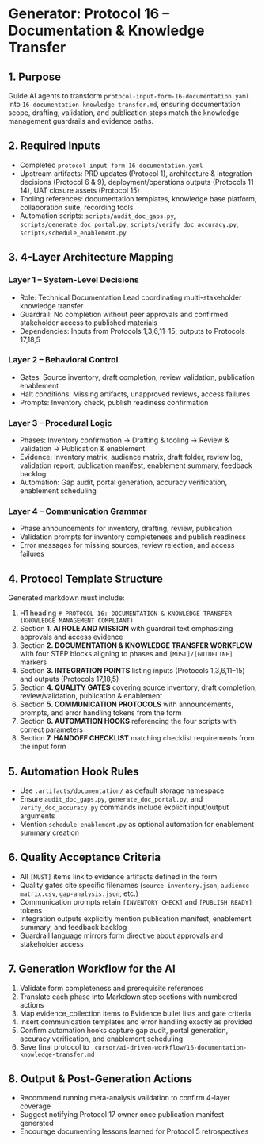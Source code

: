 # Generator: Protocol 16 – Documentation & Knowledge Transfer

## 1. Purpose
Guide AI agents to transform `protocol-input-form-16-documentation.yaml` into `16-documentation-knowledge-transfer.md`, ensuring documentation scope, drafting, validation, and publication steps match the knowledge management guardrails and evidence paths.

## 2. Required Inputs
- Completed `protocol-input-form-16-documentation.yaml`
- Upstream artifacts: PRD updates (Protocol 1), architecture & integration decisions (Protocol 6 & 9), deployment/operations outputs (Protocols 11–14), UAT closure assets (Protocol 15)
- Tooling references: documentation templates, knowledge base platform, collaboration suite, recording tools
- Automation scripts: `scripts/audit_doc_gaps.py`, `scripts/generate_doc_portal.py`, `scripts/verify_doc_accuracy.py`, `scripts/schedule_enablement.py`

## 3. 4-Layer Architecture Mapping
### Layer 1 – System-Level Decisions
- Role: Technical Documentation Lead coordinating multi-stakeholder knowledge transfer
- Guardrail: No completion without peer approvals and confirmed stakeholder access to published materials
- Dependencies: Inputs from Protocols 1,3,6,11–15; outputs to Protocols 17,18,5

### Layer 2 – Behavioral Control
- Gates: Source inventory, draft completion, review validation, publication enablement
- Halt conditions: Missing artifacts, unapproved reviews, access failures
- Prompts: Inventory check, publish readiness confirmation

### Layer 3 – Procedural Logic
- Phases: Inventory confirmation → Drafting & tooling → Review & validation → Publication & enablement
- Evidence: Inventory matrix, audience matrix, draft folder, review log, validation report, publication manifest, enablement summary, feedback backlog
- Automation: Gap audit, portal generation, accuracy verification, enablement scheduling

### Layer 4 – Communication Grammar
- Phase announcements for inventory, drafting, review, publication
- Validation prompts for inventory completeness and publish readiness
- Error messages for missing sources, review rejection, and access failures

## 4. Protocol Template Structure
Generated markdown must include:
1. H1 heading `# PROTOCOL 16: DOCUMENTATION & KNOWLEDGE TRANSFER (KNOWLEDGE MANAGEMENT COMPLIANT)`
2. Section **1. AI ROLE AND MISSION** with guardrail text emphasizing approvals and access evidence
3. Section **2. DOCUMENTATION & KNOWLEDGE TRANSFER WORKFLOW** with four STEP blocks aligning to phases and `[MUST]/[GUIDELINE]` markers
4. Section **3. INTEGRATION POINTS** listing inputs (Protocols 1,3,6,11–15) and outputs (Protocols 17,18,5)
5. Section **4. QUALITY GATES** covering source inventory, draft completion, review/validation, publication & enablement
6. Section **5. COMMUNICATION PROTOCOLS** with announcements, prompts, and error handling tokens from the form
7. Section **6. AUTOMATION HOOKS** referencing the four scripts with correct parameters
8. Section **7. HANDOFF CHECKLIST** matching checklist requirements from the input form

## 5. Automation Hook Rules
- Use `.artifacts/documentation/` as default storage namespace
- Ensure `audit_doc_gaps.py`, `generate_doc_portal.py`, and `verify_doc_accuracy.py` commands include explicit input/output arguments
- Mention `schedule_enablement.py` as optional automation for enablement summary creation

## 6. Quality Acceptance Criteria
- All `[MUST]` items link to evidence artifacts defined in the form
- Quality gates cite specific filenames (`source-inventory.json`, `audience-matrix.csv`, `gap-analysis.json`, etc.)
- Communication prompts retain `[INVENTORY CHECK]` and `[PUBLISH READY]` tokens
- Integration outputs explicitly mention publication manifest, enablement summary, and feedback backlog
- Guardrail language mirrors form directive about approvals and stakeholder access

## 7. Generation Workflow for the AI
1. Validate form completeness and prerequisite references
2. Translate each phase into Markdown step sections with numbered actions
3. Map evidence_collection items to Evidence bullet lists and gate criteria
4. Insert communication templates and error handling exactly as provided
5. Confirm automation hooks capture gap audit, portal generation, accuracy verification, and enablement scheduling
6. Save final protocol to `.cursor/ai-driven-workflow/16-documentation-knowledge-transfer.md`

## 8. Output & Post-Generation Actions
- Recommend running meta-analysis validation to confirm 4-layer coverage
- Suggest notifying Protocol 17 owner once publication manifest generated
- Encourage documenting lessons learned for Protocol 5 retrospectives
